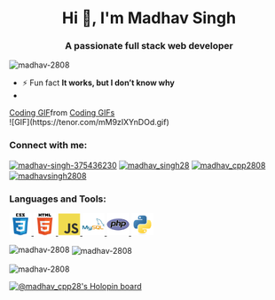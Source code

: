 <h1 align="center">Hi 👋, I'm Madhav Singh</h1>
<h3 align="center">A passionate full stack web developer</h3> 

<p align="left"> <img src="https://komarev.com/ghpvc/?username=madhav-2808&label=Profile%20views&color=0e75b6&style=flat" alt="madhav-2808" /> </p>

- ⚡ Fun fact **It works, but I don’t know why**
- 
<div class="tenor-gif-embed" data-postid="10599410442824479167" data-share-method="host" data-aspect-ratio="1" data-width="100%"><a href="https://tenor.com/view/coding-gif-10599410442824479167">Coding GIF</a>from <a href="https://tenor.com/search/coding-gifs">Coding GIFs</a></div> <script type="text/javascript" async src="https://tenor.com/embed.js"></script>
![GIF](https://tenor.com/mM9zIXYnDOd.gif)
<h3 align="left">Connect with me:</h3>
<p align="left"> 
<a href="https://linkedin.com/in/madhav-singh-375436230" target="blank"><img align="center" src="https://raw.githubusercontent.com/rahuldkjain/github-profile-readme-generator/master/src/images/icons/Social/linked-in-alt.svg" alt="madhav-singh-375436230" height="30" width="40" /></a>
<a href="https://www.codechef.com/users/madhav_singh28" target="blank"><img align="center" src="https://cdn.jsdelivr.net/npm/simple-icons@3.1.0/icons/codechef.svg" alt="madhav_singh28" height="30" width="40" /></a>
<a href="https://www.leetcode.com/madhav_cpp2808" target="blank"><img align="center" src="https://raw.githubusercontent.com/rahuldkjain/github-profile-readme-generator/master/src/images/icons/Social/leet-code.svg" alt="madhav_cpp2808" height="30" width="40" /></a>
<a href="https://auth.geeksforgeeks.org/user/madhavsingh2808" target="blank"><img align="center" src="https://raw.githubusercontent.com/rahuldkjain/github-profile-readme-generator/master/src/images/icons/Social/geeks-for-geeks.svg" alt="madhavsingh2808" height="30" width="40" /></a>
</p>

<h3 align="left">Languages and Tools:</h3>
<p align="left"> <a href="https://www.w3schools.com/css/" target="_blank" rel="noreferrer"> <img src="https://raw.githubusercontent.com/devicons/devicon/master/icons/css3/css3-original-wordmark.svg" alt="css3" width="40" height="40"/> </a> <a href="https://www.w3.org/html/" target="_blank" rel="noreferrer"> <img src="https://raw.githubusercontent.com/devicons/devicon/master/icons/html5/html5-original-wordmark.svg" alt="html5" width="40" height="40"/> </a> <a href="https://developer.mozilla.org/en-US/docs/Web/JavaScript" target="_blank" rel="noreferrer"> 
  <img src="https://raw.githubusercontent.com/devicons/devicon/master/icons/javascript/javascript-original.svg" alt="javascript" width="40" height="40"/> </a> <a href="https://www.mysql.com/" target="_blank" rel="noreferrer"> <img src="https://raw.githubusercontent.com/devicons/devicon/master/icons/mysql/mysql-original-wordmark.svg" alt="mysql" width="40" height="40"/> </a> <a href="https://www.php.net" target="_blank" rel="noreferrer"> <img src="https://raw.githubusercontent.com/devicons/devicon/master/icons/php/php-original.svg" alt="php" width="40" height="40"/> </a> <a href="https://www.python.org" target="_blank" rel="noreferrer"> <img src="https://raw.githubusercontent.com/devicons/devicon/master/icons/python/python-original.svg" alt="python" width="40" height="40"/> </a> </p>

<p><img align="left" src="https://github-readme-stats.vercel.app/api/top-langs?username=madhav-2808&show_icons=true&locale=en&layout=compact" alt="madhav-2808" /></p>


<p>&nbsp;<img align="center" src="https://github-readme-stats.vercel.app/api?username=madhav-2808&show_icons=true&locale=en" alt="madhav-2808" /></p>

<p><img align="center" src="https://github-readme-streak-stats.herokuapp.com/?user=madhav-2808&" alt="madhav-2808" /></p>


[![@madhav_cpp28's Holopin board](https://holopin.me/madhav_cpp28)](https://holopin.io/@madhav_cpp28)

